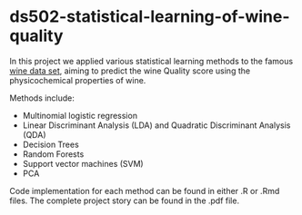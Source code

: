 # ds502-statistical-learning-of-wine-quality

In this project we applied various statistical learning methods to the famous [wine data set](https://archive.ics.uci.edu/ml/datasets/wine), aiming to predict the wine Quality score using the physicochemical properties of wine.

Methods include:
- Multinomial logistic regression
- Linear Discriminant Analysis (LDA) and Quadratic Discriminant Analysis (QDA)
- Decision Trees
- Random Forests
- Support vector machines (SVM)
- PCA

Code implementation for each method can be found in either .R or .Rmd files. The complete project story can be found in the .pdf file.
